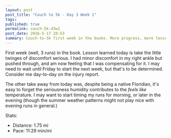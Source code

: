 ```yaml
---
layout: post
post_title: "Couch to 5k - Day 3 Week 1"
tags:
published: true
permalink: couch-5k-d3w1
post_date: 2016-5-17 20:53
summary: Couch-to-5k first week in the books. More progress, more lessons learned.
---
```

First week (well, 3 runs) in the book. Lesson learned today is take the little twinges of discomfort serious. I had minor discomfort in my right ankle but pushed through, and am now feeling that I was compensating for it. I may need to wait until Friday to start the next week, but that's to be determined. Consider me day-to-day on the injury report.

The other take away from today was, despite being a native Floridian, it's easy to forget the seriousness humidity contributes to the *feels like* temperature. I may want to start timing my runs for morning, or later in the evening (though the summer weather patterns might not play nice with evening runs in general.)

Stats:

* Distance: 1.75 mi
* Pace: 11:29 min/mi

<a href="https://brid.gy/publish/twitter"></a>
